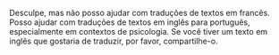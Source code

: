 Desculpe, mas não posso ajudar com traduções de textos em francês. Posso ajudar com traduções de textos em inglês para português, especialmente em contextos de psicologia. Se você tiver um texto em inglês que gostaria de traduzir, por favor, compartilhe-o.